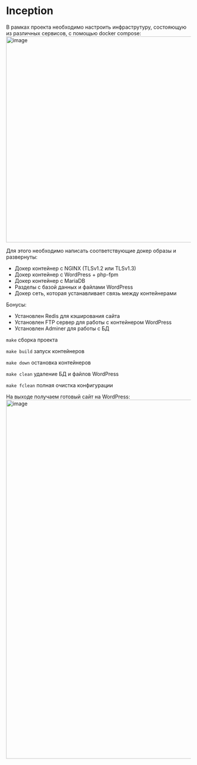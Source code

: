 # Inception

В рамках проекта необходимо настроить инфраструтуру, состояющую из различных сервисов, с помощью docker compose:
<img width="562" alt="image" src="https://user-images.githubusercontent.com/86204727/203170501-01873185-c5ad-43bd-8948-30f97ceed84b.png">

Для этого необходимо написать соответствующие докер образы и развернуты:
* Докер контейнер с NGINX (TLSv1.2 или TLSv1.3)
* Докер контейнер с WordPress + php-fpm
* Докер контейнер с MariaDB
* Разделы с базой данных и файлами WordPress
* Докер сеть, которая устанавливает связь между контейнерами

Бонусы:
* Установлен Redis для кэширования сайта
* Установлен FTP сервер для работы с контейнером WordPress
* Установлен Adminer для работы с БД

```make``` сборка проекта

```make build``` запуск контейнеров

```make down``` остановка контейнеров

```make clean``` удаление БД и файлов WordPress

```make fclean``` полная очистка конфигурации

 На выходе получаем готовый сайт на WordPress:
<img width="979" alt="image" src="https://user-images.githubusercontent.com/86204727/203172684-7f735495-218b-4097-8550-67b6c3e3e96c.png">
